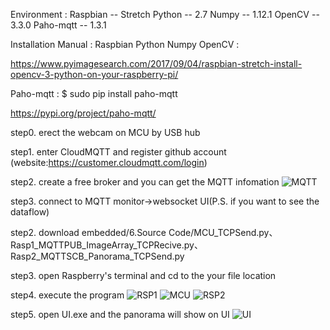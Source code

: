 Environment :
Raspbian  -- Stretch
Python    -- 2.7
Numpy     -- 1.12.1
OpenCV    -- 3.3.0
Paho-mqtt -- 1.3.1

Installation Manual : 
Raspbian Python Numpy OpenCV :

https://www.pyimagesearch.com/2017/09/04/raspbian-stretch-install-opencv-3-python-on-your-raspberry-pi/

Paho-mqtt :
$ sudo pip install paho-mqtt

https://pypi.org/project/paho-mqtt/

step0. erect the webcam on MCU by USB hub

step1. enter CloudMQTT and register github account (website:https://customer.cloudmqtt.com/login)

step2. create a free broker and you can get the MQTT infomation 
![MQTT](https://github.com/digiplusdaniel/embedded/blob/master/4.Quick%20Start/4.PNG)

step3. connect to MQTT monitor->websocket UI(P.S. if you want to see the dataflow)

step2. download embedded/6.Source Code/MCU_TCPSend.py、Rasp1_MQTTPUB_ImageArray_TCPRecive.py、Rasp2_MQTTSCB_Panorama_TCPSend.py

step3. open Raspberry's terminal and cd to the your file location 

step4. execute the program
![RSP1](https://github.com/digiplusdaniel/embedded/blob/master/4.Quick%20Start/1.PNG)
![MCU](https://github.com/digiplusdaniel/embedded/blob/master/4.Quick%20Start/3.PNG)
![RSP2](https://github.com/digiplusdaniel/embedded/blob/master/4.Quick%20Start/2.PNG)

step5. open UI.exe and the panorama will show on UI
![UI](https://github.com/digiplusdaniel/embedded/blob/master/4.Quick%20Start/UI.PNG)



